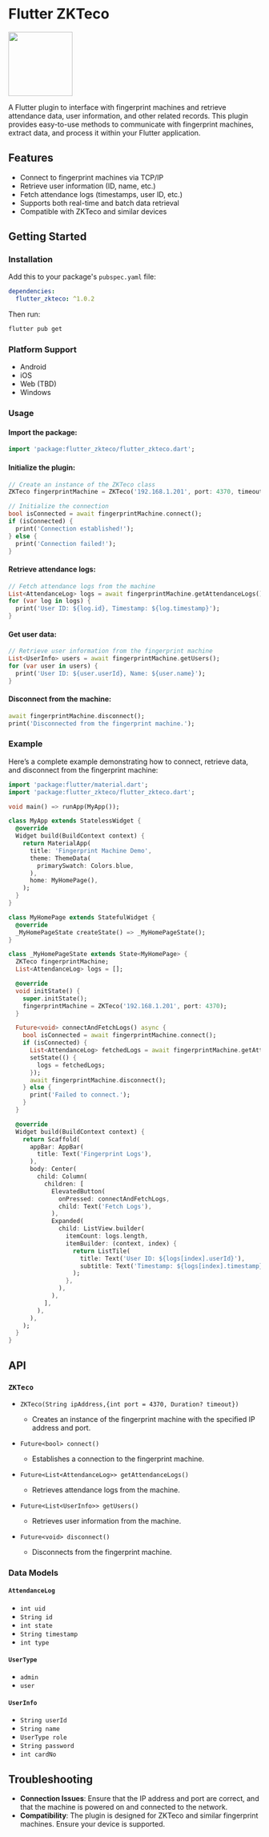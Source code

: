 # Flutter ZKTeco

[<img src="https://button.ibnux.net/trakteer/rymesaint.png" width="128">](https://trakteer.id/rymesaint/tip)

A Flutter plugin to interface with fingerprint machines and retrieve attendance data, user information, and other related records. This plugin provides easy-to-use methods to communicate with fingerprint machines, extract data, and process it within your Flutter application.

## Features

- Connect to fingerprint machines via TCP/IP
- Retrieve user information (ID, name, etc.)
- Fetch attendance logs (timestamps, user ID, etc.)
- Supports both real-time and batch data retrieval
- Compatible with ZKTeco and similar devices

## Getting Started

### Installation

Add this to your package's `pubspec.yaml` file:

```yaml
dependencies:
  flutter_zkteco: ^1.0.2
```

Then run:

```bash
flutter pub get
```

### Platform Support

- Android
- iOS
- Web (TBD)
- Windows

### Usage

#### Import the package:

```dart
import 'package:flutter_zkteco/flutter_zkteco.dart';
```

#### Initialize the plugin:

```dart
// Create an instance of the ZKTeco class
ZKTeco fingerprintMachine = ZKTeco('192.168.1.201', port: 4370, timeout: Duration(seconds: 10));

// Initialize the connection
bool isConnected = await fingerprintMachine.connect();
if (isConnected) {
  print('Connection established!');
} else {
  print('Connection failed!');
}
```

#### Retrieve attendance logs:

```dart
// Fetch attendance logs from the machine
List<AttendanceLog> logs = await fingerprintMachine.getAttendanceLogs();
for (var log in logs) {
  print('User ID: ${log.id}, Timestamp: ${log.timestamp}');
}
```

#### Get user data:

```dart
// Retrieve user information from the fingerprint machine
List<UserInfo> users = await fingerprintMachine.getUsers();
for (var user in users) {
  print('User ID: ${user.userId}, Name: ${user.name}');
}
```

#### Disconnect from the machine:

```dart
await fingerprintMachine.disconnect();
print('Disconnected from the fingerprint machine.');
```

### Example

Here’s a complete example demonstrating how to connect, retrieve data, and disconnect from the fingerprint machine:

```dart
import 'package:flutter/material.dart';
import 'package:flutter_zkteco/flutter_zkteco.dart';

void main() => runApp(MyApp());

class MyApp extends StatelessWidget {
  @override
  Widget build(BuildContext context) {
    return MaterialApp(
      title: 'Fingerprint Machine Demo',
      theme: ThemeData(
        primarySwatch: Colors.blue,
      ),
      home: MyHomePage(),
    );
  }
}

class MyHomePage extends StatefulWidget {
  @override
  _MyHomePageState createState() => _MyHomePageState();
}

class _MyHomePageState extends State<MyHomePage> {
  ZKTeco fingerprintMachine;
  List<AttendanceLog> logs = [];

  @override
  void initState() {
    super.initState();
    fingerprintMachine = ZKTeco('192.168.1.201', port: 4370);
  }

  Future<void> connectAndFetchLogs() async {
    bool isConnected = await fingerprintMachine.connect();
    if (isConnected) {
      List<AttendanceLog> fetchedLogs = await fingerprintMachine.getAttendanceLogs();
      setState(() {
        logs = fetchedLogs;
      });
      await fingerprintMachine.disconnect();
    } else {
      print('Failed to connect.');
    }
  }

  @override
  Widget build(BuildContext context) {
    return Scaffold(
      appBar: AppBar(
        title: Text('Fingerprint Logs'),
      ),
      body: Center(
        child: Column(
          children: [
            ElevatedButton(
              onPressed: connectAndFetchLogs,
              child: Text('Fetch Logs'),
            ),
            Expanded(
              child: ListView.builder(
                itemCount: logs.length,
                itemBuilder: (context, index) {
                  return ListTile(
                    title: Text('User ID: ${logs[index].userId}'),
                    subtitle: Text('Timestamp: ${logs[index].timestamp}'),
                  );
                },
              ),
            ),
          ],
        ),
      ),
    );
  }
}
```

## API

### `ZKTeco`

- `ZKTeco(String ipAddress,{int port = 4370, Duration? timeout})`
  - Creates an instance of the fingerprint machine with the specified IP address and port.

- `Future<bool> connect()`
  - Establishes a connection to the fingerprint machine.

- `Future<List<AttendanceLog>> getAttendanceLogs()`
  - Retrieves attendance logs from the machine.

- `Future<List<UserInfo>> getUsers()`
  - Retrieves user information from the machine.

- `Future<void> disconnect()`
  - Disconnects from the fingerprint machine.

### Data Models

#### `AttendanceLog`

- `int uid`
- `String id`
- `int state`
- `String timestamp`
- `int type`

#### `UserType`
- `admin`
- `user`

#### `UserInfo`
- `String userId`
- `String name`
- `UserType role`
- `String password`
- `int cardNo`

## Troubleshooting

- **Connection Issues**: Ensure that the IP address and port are correct, and that the machine is powered on and connected to the network.
- **Compatibility**: The plugin is designed for ZKTeco and similar fingerprint machines. Ensure your device is supported.